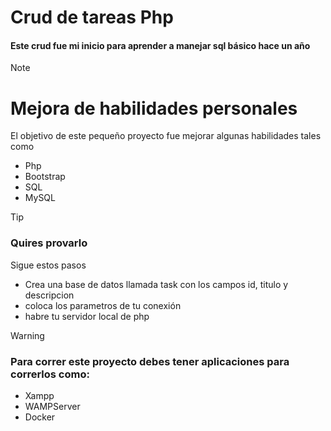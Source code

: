 # Crud de tareas Php

#### Este crud fue mi inicio para aprender a manejar sql básico hace un año


> [!Note]
> # Mejora de habilidades personales
> El objetivo de este pequeño proyecto fue mejorar algunas habilidades tales como
> * Php
> * Bootstrap
> * SQL
> * MySQL
>   


> [!Tip]
> ### Quires provarlo
> Sigue estos pasos
> * Crea una base de datos llamada task con los campos id, titulo y descripcion
> * coloca los parametros de tu conexión
> * habre tu servidor local de php

>[!Warning]
> ### Para correr este proyecto debes tener aplicaciones para correrlos como:
>* Xampp
>* WAMPServer
>* Docker 
